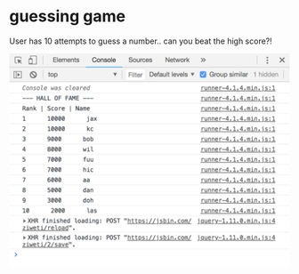 # guessing game

User has 10 attempts to guess a number.. can you beat the high score?!



![alt tag](https://github.com/bobbyleeacn/guessing-game/blob/master/guessgame_scoreboard.png)
